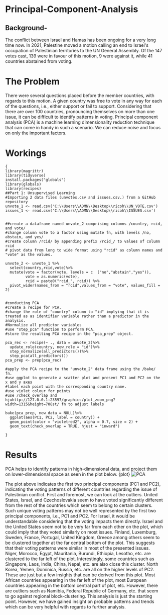 # Principal-Component-Analysis
## Background-
The conflict between Israel and Hamas has been ongoing for a very long time now. In 2021, Palestine moved a motion calling an end to Israel's occupation of Palestinian territories to the UN General Assembly. Of the 147 votes cast, 139 were in favour of this motion, 9 were against it, while 41 countries abstained from voting.

# The Problem
There were several questions placed before the member countries, with regards to this motion. A given country was free to vote in any way for each of the questions, i.e., either support or fail to support. Considering that there are over 100 countries, pronouncing themselves on more than one issue, it can be difficult to identify patterns in voting. 
Principal component analysis (PCA) is a machine learning dimensionality reduction technique that can come in handy in such a scenario. We can reduce noise and focus on only the important factors.
# Workings
```
{
library(magrittr)
library(tidyverse)
install.packages("globals")
library(globals)
library(recipes)
##Part 1: Unsupervised Learning
#Importing 2 data files (unvotes.csv and issues.csv.) from a GitHub repository
unvote_1 <- read.csv('C:\\Users\\ADMN\\Desktop\\ricoh\\UN_VOTE.csv')
issues_1 <- read.csv('C:\\Users\\ADMN\\Desktop\\ricoh\\ISSUES.csv')


##create a dataframe named unvote_2 comprising columns /country, rcid, and vote/
#change column vote to a factor using mutate fn, with levels /no, abstain, and yes/
#create column /rcid/ by appending prefix /rcid_/ to values of column rcid
# pivot data from long to wide format using "rcid" as column names and "vote" as the values.

unvote_2 <- unvote_1 %>%
  select(country,rcid,vote)%>%
  mutate(vote = factor(vote, levels = c  ("no","abstain","yes")),
         vote = as.numeric(vote),
         rcid = paste0("rcid_", rcid)) %>%
  pivot_wider(names_from = "rcid",values_from = "vote", values_fill = 2)


#conducting PCA
#create a recipe for PCA. 
#change the role of "country" column to "id" implying that it is treated as as identifier variable rather than a predictor in the analysis.
#Normalize all predictor variables
#use "step_pca" function to perform PCA.
#store the resulting PCA recipe in the "pca_prep" object.

pca_rec <- recipe(~ ., data = unvote_2)%>%
  update_role(country, new_role = "id")%>%
  step_normalize(all_predictors())%>%
  step_pca(all_predictors())
pca_prep <- prep(pca_rec)

#apply the PCA recipe to the "unvote_2" data frame using the /bake/ fn.
#use ggplot to generate a scatter plot and present PC1 and PC2 on the x and y axes
#label each point with the corresponding country name.
#use violet colour for points
#use /check_overlap and hjuhttp://127.0.0.1:23597/graphics/plot_zoom_png?width=1315&height=708st/ fn to adjust labels

bake(pca_prep, new_data = NULL)%>%
  ggplot(aes(PC1, PC2, label = country)) +
  geom_point(color = "violetred2", alpha = 0.7, size = 2) +
  geom_text(check_overlap = TRUE, hjust = "inward")

}
```


# Results 
PCA helps to identify patterns in high-dimensional data, and project them on lower-dimensional space as seen in the plot below.
{plot}
![PCA](https://github.com/user-attachments/assets/e2c61a04-9f43-41d8-87d3-07a11e95125e)

The plot above indicates the first two principal components (PC1 and PC2), indicating the voting patterns of different countries regarding the issue of Palestinian conflict. 
First and foremost, we can look at the outliers. United States, Israel, and Czechoslovakia seem to have voted significantly different from the rest of the countries which seem to belong to certain clusters. Such unique voting patterns may not be well represented by the first two principal components, i.e., PC1 and PC2. For Israel, it would be understandable considering that the voting impacts them directly. Israel and the United States seem not to be very far from each other on the plot, which could imply that they voted similarly on most issues. 
Finland, Luxemburg, Sweden, France, Portugal, United Kingdom, Greece among others seem to be clustered together at the far central bottom of the plot. This suggests that their voting patterns were similar in most of the presented issues. 
Niger, Morocco, Egypt, Mauritania, Burundi, Ethiopia, Lesotho, etc. are clustered to the far left of the plot. Interestingly, some countries such as Singapore, Laos, India, China, Nepal, etc. are also close this cluster. 
North Korea, Yemen, Dominica, Russia, etc. are all on the higher levels of PC2. 
These are just but a few insights that can be derived from this plot. Most African countries appearing in the far left of the plot, most European countries appearing in the bottom central part of plot, etc. However, there are outliers such as Namibia, Federal Republic of Germany, etc. that seem to go against regional block-clustering.
This analysis is just the starting point. However, we have gained insight on probable patterns and trends which can be very helpful with regards to further analysis.

